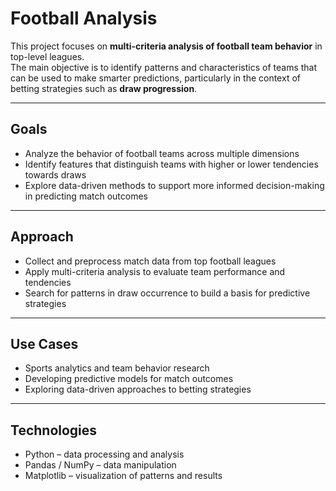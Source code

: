 # Football Analysis

This project focuses on **multi-criteria analysis of football team behavior** in top-level leagues.  
The main objective is to identify patterns and characteristics of teams that can be used to make smarter predictions, particularly in the context of betting strategies such as **draw progression**.

---

## Goals

- Analyze the behavior of football teams across multiple dimensions  
- Identify features that distinguish teams with higher or lower tendencies towards draws  
- Explore data-driven methods to support more informed decision-making in predicting match outcomes  

---

## Approach

- Collect and preprocess match data from top football leagues  
- Apply multi-criteria analysis to evaluate team performance and tendencies  
- Search for patterns in draw occurrence to build a basis for predictive strategies  

---

## Use Cases

- Sports analytics and team behavior research  
- Developing predictive models for match outcomes  
- Exploring data-driven approaches to betting strategies  

---

## Technologies

- Python – data processing and analysis  
- Pandas / NumPy – data manipulation  
- Matplotlib – visualization of patterns and results  




